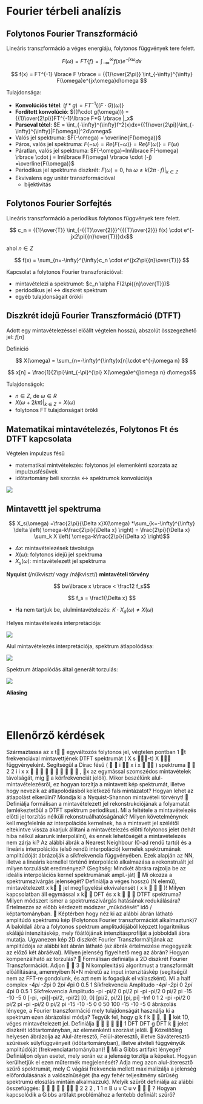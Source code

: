 # Fourier térbeli analízis

## Folytonos Fourier Transzformáció

Lineáris transzformáció a véges energiáju, folytonos függvények tere felett.

$$ F(\omega) = FT \lbrace f \rbrace = \int_{-\infty}^{\infty} f(x)e^{-jx\omega}dx$$

$$ f(x) = FT^{-1} \lbrace F \rbrace = {{1}\over{2\pi}} \int_{-\infty}^{\infty} F(\omega)e^{jx\omega}d\omega $$

Tulajdonsága:
- **Konvolúciós tétel**: $(f*g) = FT^{-1}\lbrace (F\cdot G)(\omega) \rbrace$
- **Fordított konvolúció**: $((f\cdot g(\omega))) = {{1}\over{2\pi}}FT^{-1}\lbrace F*G \rbrace |_x$
- **Parseval tétel**: $E = \int_{-\infty}^{\infty}f^2(x)dx={{1}\over{2\pi}}\int_{-\infty}^{\infty}|F(\omega)|^2d\omega$
- Valós jel spektruma: $F(-\omega) = \overline{F(\omega)}$
- Páros, valós jel spektruma: $F(-\omega)=Re\lbrace F(-\omega) \rbrace = Re\lbrace F(\omega) \rbrace = F(\omega)$
- Páratlan, valós jel spektruma: $F(-\omega)=Im\lbrace F(-\omega) \rbrace \cdot j = Im\lbrace F(\omega) \rbrace \cdot (-j) =\overline{F(\omega)}$
- Periodikus jel spektruma diszkrét: $F(\omega) = 0$, ha $\omega \not ={k(2\pi \cdot f)}|_{k \in Z}$
- Ekvivalens egy unitér transzformációval
  - bijektivitás

## Folytonos Fourier Sorfejtés

Lineáris transzformáció a periodikus folytonos függvények tere felett.

$$ c_n = {{1}\over{T}} \int_{-{{T}\over{2}}}^{{{T}\over{2}}} f(x) \cdot e^{-jx2\pi{{n}\over{T}}}dx$$

ahol $n \in Z$

$$ f(x) = \sum_{n=-\infty}^{\infty}c_n \cdot e^{jx2\pi{{n}\over{T}}} $$

Kapcsolat a folytonos Fourier transzforációval:
- mintavételezi a spektrumot: $c_n \alpha F(2\pi{{n}\over{T}})$
- peridodikus jel $\leftrightarrow$ diszkrét spektrum
- egyéb tulajdonságait örökli


## Diszkrét idejű Fourier Transzformáció (DTFT)

Adott egy mintavételezéssel előállt végtelen hosszú, abszolút összegezhető jel: $f[n]$

Definíció

$$ X(\omega) = \sum_{n=-\infty}^{\infty}x[n]\cdot e^{-j\omega n} $$

$$ x[n] = \frac{1}{2\pi}\int_{-\pi}^{\pi} X(\omega)e^{j\omega n} d\omega$$

Tulajdonságok:

- $n \in Z$, de $\omega \in R$
- $X(\omega + 2k\pi)|_{k\in Z} = X(\omega)$
- folytonos FT tulajdonságait örökli

## Matematikai mintavételezés, Folytonos Ft és DTFT kapcsolata

Végtelen impulzus fésű
- matematikai mintvételezés: folytonos jel elemenkénti szorzata az impulzusfésűvek
- időtartomány beli szorzás $\leftrightarrow$ spektrumok konvolúciója

![](img/4/impulzusfesu.png)

## Mintavettt jel spektruma

$$ X_s(\omega) =\frac{2\pi}{\Delta x}X(\omega) *\sum_{k=-\infty}^{\infty} \delta \left( \omega-k\frac{2\pi}{\Delta x} \right) = \frac{2\pi}{\Delta x} \sum_k X \left( \omega-k\frac{2\pi}{\Delta x} \right)$$

- $\Delta x$: mintavételezések távolsága
- $X(\omega)$: folytonos idejű jel spektruma
- $X_s(\omega)$: mintavételezett jel spektruma

**Nyquist** (/nükviszt/ vagy /nájkviszt/) **mintavételi törvény**

$$ bw\lbrace x \rbrace < \frac12 f_s$$

$$ f_s = \frac1{\Delta x} $$
- Ha nem tartjuk be, alulmintavételezés: $K\cdot X_a(\omega) \not ={X(\omega)}$


Helyes mintavételezés interpretációja:

![](img/4/helyes.png)

Alul mintavételezés interpretációja,
spektrum átlapolódása:

![](img/4/alul.png)

Spektrum átlapolódás által generált torzulás:

![](img/4/torzulas.png)

**Aliasing**

$$  $$

<br><br/>

# Ellenőrző kérdések

Származtassa az
x t 
egyváltozós folytonos jel, végtelen pontban
1 t
frekvenciával
mintavettjének DTFT spektrumát (
X
s -t)
X 
függvényeként. Segítségül a Dirac fésű (
 
i
 x i x  
) spektruma
 
2
2
i
i x
x

      

 , x
az egymással szomszédos mintavételek
távolságát, míg

a körfrekvenciát jelöli). Mikor beszélünk alul-mintavételezésről, ez hogyan
torzítja a mintavett kép spektrumát, illetve hogy nevezik az átlapolódásból keletkező fals
mintázatot? Hogyan lehet az átlapolást elkerülni? Mondja ki a Nyquist-Shannon mintavételi
törvényt!
 Definiálja formálisan a mintavételezett jel rekonstrukciójának a folyamatát (emlékeztetőül a
DTFT spektrum periodikus). Mi a feltétele a mintavételezés előtti jel torzítás nélküli
rekonstruálhatóságának? Milyen követelménynek kell megfelelnie az interpolációs kernelnek,
ha a mintavett jel szélétől eltekintve vissza akarjuk állítani a mintavételezés előtti folytonos
jelet (tehát hiba nélkül akarunk interpolálni), és ennek lehetőségét a mintavételezés nem zárja
ki? Az alábbi ábrák a Nearest Neighbour (0-ad rendű tartó) és a lineáris interpolációs (első
rendű interpoláció) kernelek spektrumának amplitúdóját ábrázolják a síkfrekvencia
függvényében. Ezek alapján az NN, illetve a lineáris kernellel történő interpoláció alkalmazása
a rekonstruált jel milyen torzulását eredményezi? (Segítség: Mindkét ábrára rajzolja be az
ideális interpolációs kernel spektrumának ampl.-ját)
 Mi okozza a spektrumszivárgás jelenségét? Definiálja a véges hosszú (N elemű),
mintavételezett
x k 
jel megfigyelési ekvivalensét (
x k   
)! Milyen kapcsolatban áll egymással
x k 
DFT és
x k   
DTFT spektruma? Milyen módszert ismer a spektrumszivárgás hatásának
redukálására? Értelmezze az előbb kérdezett módszer „működését” idő / képtartományban.
 Képtérben hogy néz ki az alábbi ábrán látható amplitúdó spektrumú kép (Folytonos Fourier
transzformációt alkalmaztunk)? A baloldali ábra a folytonos spektrum amplitudójából képzett
logaritmikus skálájú intenzitáskép, mely főátlójának intenzitásprofilját a jobboldali ábra
mutatja.
Ugyanezen kép 2D diszkrét Fourier Transzformáltjának az amplitúdója az alábbi két ábrán
látható (az ábrák értelmezése megegyezik az előző két ábráéval). Milyen jelenség figyelhető
meg az ábrán? Hogyan kompenzálható az torzulás?
 Formálisan definiálja a 2D diszkrét Fourier Transzformációt. Adjon
 
3  N
komplexitású
algoritmust a transzformált előállítására, amennyiben N×N méretű az input intenzitáskép
(segítségül nem az FFT-re gondolunk, és azt nem is fogadjuk el válaszként). Mi a half complex
-4*pi -2*pi 0 2*pi 4*pi 0
0.5
1
Síkfrekvencia
Amplitudo
-4*pi -2*pi 0 2*pi 4*pi 0
0.5
1
Síkfrekvencia
Amplitudo
-pi -pi/2 0 pi/2 pi
-pi
-pi/2
0
pi/2
pi -15
-10
-5
0
[-pi, -pi][-pi/2, -pi/2] [0, 0] [pi/2, pi/2] [pi, pi] -Inf
0
1
2
-pi -pi/2 0 pi/2 pi
-pi
-pi/2
0
pi/2
pi -15
-10
-5
0
0 50 100 -15
-10
-5
0
ábrázolás lényege, a Fourier transzformáció mely tulajdonságát használja ki a spektrum ezen
ábrázolási módja? Tegyük fel, hogy
g k f k  ,  
két 1D, véges mintavételezett jel. Definiálja
    
1 DFT DFT g DFT k 
jelet diszkrét időtartományban, az elemenkénti szorzást jelöli.
 Közelítőleg helyesen ábrázolja az Alul-áteresztő, Felül-áteresztő, illetve Sáváteresztő szűrések
súlyfüggvényeit (időtartományban), illetve átviteli függvényük amplitúdóját
(frekvenciatartományban)!
 Mi a Gibbs artifakt lényege? Definiáljon olyan esetet, mely során ez a jelenség torzítja a
képeket. Hogyan kerülhetjük el ezen műtermék megjelenését? Adja meg azon alul-áteresztő
szűrő spektrumát, mely C vágási frekvencia mellett maximalizálja a jelenség előfordulásának a
valószínűségét (ha egy fehér teljesítmény sűrűség spektrumú eloszlás mintáin alkalmazzuk).
Melyik szűrőt definiálja az alábbi összefüggés:
      
2
2 2 , 1 1
n
B u v C u v   
? Hogyan
kapcsolódik a Gibbs artifakt problémához a fentebb definiált szűrő?